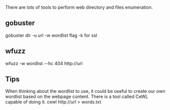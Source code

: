 There are lots of tools to perform web directory and files enumeration.

## gobuster
gobuster dir -u url -w wordlist 
flag -k for ssl

## wfuzz
wfuzz -w wordlist --hc 404 http://url

## Tips
When thinking about the wordlist to use, it could be useful to create our own wordlist based on the webpage content. There is a tool called CeWL capable of doing it.
cewl http://url > words.txt
